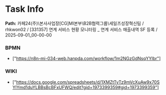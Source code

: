 # Task Info

**Path:** 카페24(주)\본사사업장\[CG]MI본부\B2B협력그룹\세일즈성장혁신팀 / rhkwon02 / [331357] 연계 서비스 현황 모니터링 _ 연계 서비스 매출내역 SF 등록 / 2025-09-01_00-00-00

### BPMN
- ["https://n8n-mi-034-web.hanpda.com/workflow/1m2NGzGdNsqYYlbr"]

### WIKI
- ["https://docs.google.com/spreadsheets/d/1XMZtTvTz9mVcXuAw9x70SYlYmd1duYLBBsBcBFxUFWQ/edit?gid=1973399359#gid=1973399359"]

